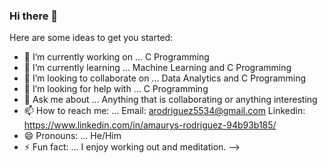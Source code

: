 ### Hi there 👋



Here are some ideas to get you started:

- 🔭 I’m currently working on ... C Programming
- 🌱 I’m currently learning ... Machine Learning and C Programming
- 👯 I’m looking to collaborate on ...  Data Analytics and C Programming
- 🤔 I’m looking for help with ...  C Programming
- 💬 Ask me about ... Anything that is collaborating or anything interesting
- 📫 How to reach me: ... Email: arodriguez5534@gmail.com   Linkedin: https://www.linkedin.com/in/amaurys-rodriguez-94b93b185/
- 😄 Pronouns: ... He/Him
- ⚡ Fun fact: ... I enjoy working out and meditation. 
-->
